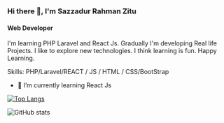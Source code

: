 
### Hi there 👋, I'm Sazzadur Rahman Zitu
#### Web Developer

I'm learning PHP Laravel and React Js. Gradually I'm developing Real life Projects. I like to explore new technologies. I think learning is fun. Happy Learning.

Skills: PHP/Laravel/REACT / JS / HTML / CSS/BootStrap

- 🌱 I’m currently learning React Js 

[![Top Langs](https://github-readme-stats.vercel.app/api/top-langs/?username=SrZitu)](https://github.com/anuraghazra/github-readme-stats)

![GitHub stats](https://github-readme-stats.vercel.app/api?username=SrZitu&show_icons=true)  

 


